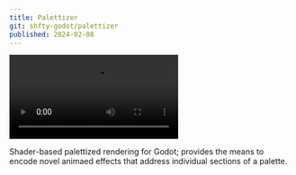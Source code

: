 ```yaml
---
title: Palettizer
git: shfty-godot/palettizer
published: 2024-02-08
---
```


![Animated Palette Effects](video.mkv)

Shader-based palettized rendering for Godot; provides the means to encode
novel animaed effects that address individual sections of a palette.

